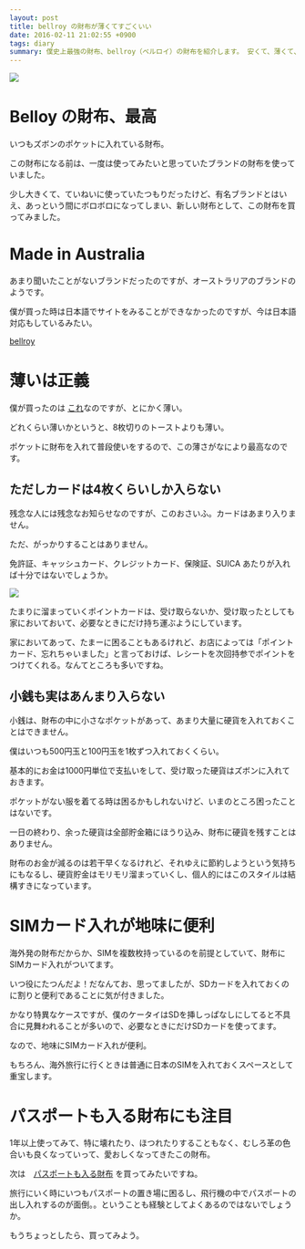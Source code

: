 ```yaml
---
layout: post
title: bellroy の財布が薄くてすごくいい
date: 2016-02-11 21:02:55 +0900
tags: diary
summary: 僕史上最強の財布、bellroy（ベルロイ）の財布を紹介します。 安くて、薄くて、革の味がどんどん出てきて、とにかく最高なんですよ。たくさんものが入る財布もいいけど、あまりものが入らない財布もまた快適に使っていけるんです。
---
```


![](
https://skim.milk200.cc/20160211_bellroy/2016-02-11+21.01.20.jpg)

# Belloy の財布、最高

いつもズボンのポケットに入れている財布。

この財布になる前は、一度は使ってみたいと思っていたブランドの財布を使っていました。

少し大きくて、ていねいに使っていたつもりだったけど、有名ブランドとはいえ、あっという間にボロボロになってしまい、新しい財布として、この財布を買ってみました。

# Made in Australia

あまり聞いたことがないブランドだったのですが、オーストラリアのブランドのようです。

僕が買った時は日本語でサイトをみることができなかったのですが、今は日本語対応もしているみたい。

[bellroy](http://bellroy.com/)

# 薄いは正義

僕が買ったのは [これ](http://bellroy.com/wallets/note-sleeve-wallet?color=cocoa)なのですが、とにかく薄い。

どれくらい薄いかというと、8枚切りのトーストよりも薄い。

ポケットに財布を入れて普段使いをするので、この薄さがなにより最高なのです。

## ただしカードは4枚くらいしか入らない

残念な人には残念なお知らせなのですが、このおさいふ。カードはあまり入りません。

ただ、がっかりすることはありません。

免許証、キャッシュカード、クレジットカード、保険証、SUICA あたりが入れば十分ではないでしょうか。

![](https://skim.milk200.cc/20160211_bellroy/2016-02-11+21.02.52.jpg)

たまりに溜まっていくポイントカードは、受け取らないか、受け取ったとしても家においておいて、必要なときにだけ持ち運ぶようにしています。

家においてあって、たまーに困ることもあるけれど、お店によっては「ポイントカード、忘れちゃいました」と言っておけば、レシートを次回持参でポイントをつけてくれる。なんてところも多いですね。

## 小銭も実はあんまり入らない

小銭は、財布の中に小さなポケットがあって、あまり大量に硬貨を入れておくことはできません。

僕はいつも500円玉と100円玉を1枚ずつ入れておくくらい。

基本的にお金は1000円単位で支払いをして、受け取った硬貨はズボンに入れておきます。

ポケットがない服を着てる時は困るかもしれないけど、いまのところ困ったことはないです。

一日の終わり、余った硬貨は全部貯金箱にほうり込み、財布に硬貨を残すことはありません。

財布のお金が減るのは若干早くなるけれど、それゆえに節約しようという気持ちにもなるし、硬貨貯金はモリモリ溜まっていくし、個人的にはこのスタイルは結構すきになっています。

# SIMカード入れが地味に便利

海外発の財布だからか、SIMを複数枚持っているのを前提としていて、財布にSIMカード入れがついてます。

いつ役にたつんだよ！だなんてお、思ってましたが、SDカードを入れておくのに割りと便利であることに気が付きました。

かなり特異なケースですが、僕のケータイはSDを挿しっぱなしにしてると不具合に見舞われることが多いので、必要なときにだけSDカードを使ってます。

なので、地味にSIMカード入れが便利。

もちろん、海外旅行に行くときは普通に日本のSIMを入れておくスペースとして重宝します。

# パスポートも入る財布にも注目

1年以上使ってみて、特に壊れたり、ほつれたりすることもなく、むしろ革の色合いも良くなっていって、愛おしくなってきたこの財布。

次は　[パスポートも入る財布](http://bellroy.com/wallets/travel-wallet?color=charcoal) を買ってみたいですね。

旅行にいく時にいつもパスポートの置き場に困るし、飛行機の中でパスポートの出し入れするのが面倒。。ということも経験としてよくあるのではないでしょうか。

もうちょっとしたら、買ってみよう。
